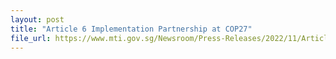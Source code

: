 ```yaml
---
layout: post
title: "Article 6 Implementation Partnership at COP27"
file_url: https://www.mti.gov.sg/Newsroom/Press-Releases/2022/11/Article-6-Implementation-Partnership-at-COP27
---
```

